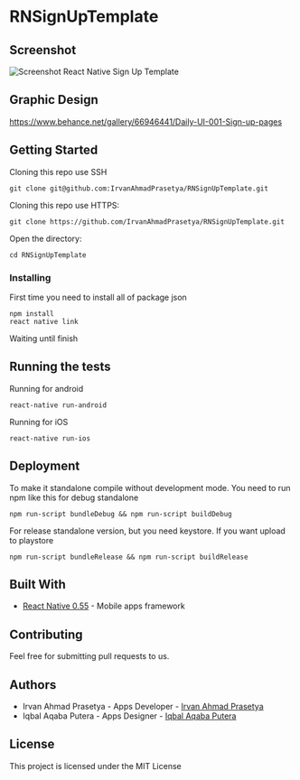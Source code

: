 # RNSignUpTemplate

## Screenshot
![Screenshot React Native Sign Up Template](https://raw.githubusercontent.com/IrvanAhmadPrasetya/RNSignUpTemplate/master/Screenshot.PNG)

## Graphic Design
https://www.behance.net/gallery/66946441/Daily-UI-001-Sign-up-pages

## Getting Started

Cloning this repo use SSH
```
git clone git@github.com:IrvanAhmadPrasetya/RNSignUpTemplate.git
```

Cloning this repo use HTTPS:
```
git clone https://github.com/IrvanAhmadPrasetya/RNSignUpTemplate.git
```

Open the directory:
```
cd RNSignUpTemplate
```

### Installing

First time you need to install all of package json

```
npm install
react native link
```

Waiting until finish

## Running the tests

Running for android
```
react-native run-android
```
Running for iOS
```
react-native run-ios
```

## Deployment

To make it standalone compile without development mode. You need to run npm like this for debug standalone
```
npm run-script bundleDebug && npm run-script buildDebug
```
For release standalone version, but you need keystore. If you want upload to playstore
```
npm run-script bundleRelease && npm run-script buildRelease
```

## Built With

* [React Native 0.55](http://facebook.github.io/react-native/releases/0.55/) - Mobile apps framework

## Contributing

Feel free for submitting pull requests to us.


## Authors
- Irvan Ahmad Prasetya - Apps Developer - [Irvan Ahmad Prasetya](https://github.com/IrvanAhmadPrasetya)
- Iqbal Aqaba Putera - Apps Designer - [Iqbal Aqaba Putera](https://www.behance.net/iqbaldesig4a5c)

## License

This project is licensed under the MIT License
